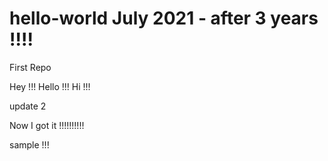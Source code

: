# hello-world July 2021 - after 3 years !!!!
First Repo

Hey !!! Hello !!! Hi !!!

update 2

Now I got it !!!!!!!!!!

sample !!!
